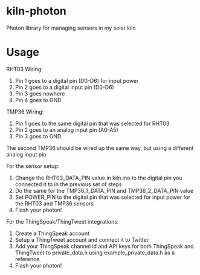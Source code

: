 # kiln-photon
Photon library for managing sensors in my solar kiln

# Usage

RHT03 Wiring:
1. Pin 1 goes to a digital pin (D0-D6) for input power
2. Pin 2 goes to a digital input pin (D0-D6)
3. Pin 3 goes nowhere
4. Pin 4 goes to GND

TMP36 Wiring:
1. Pin 1 goes to the same digital pin that was selected for RHT03
2. Pin 2 goes to an analog input pin (A0-A5)
3. Pin 3 goes to GND

The second TMP36 should be wired up the same way, but using a different analog input pin

For the sensor setup:

1. Change the RHT03_DATA_PIN value in kiln.ino to the digital pin you connected it to in the previous set of steps
2. Do the same for the TMP36_1_DATA_PIN and TMP36_2_DATA_PIN value
3. Set POWER_PIN to the digital pin that was selected for input power for the RHT03 and TMP36 sensors
4. Flash your photon!

For the ThingSpeak/ThingTweet integrations:

1. Create a ThingSpeak account
2. Setup a ThingTweet account and connect it to Twitter
3. Add your ThingSpeak channel id and API keys for both ThingSpeak and ThingTweet to private_data.h using example_private_data.h as a reference
4. Flash your photon!
